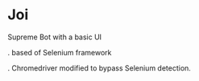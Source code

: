 # Joi
Supreme Bot with a basic UI

. based of Selenium framework

. Chromedriver modified to bypass Selenium detection.
